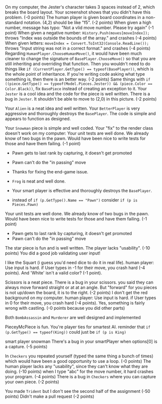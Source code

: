 On my computer, the Jester's character takes 3 spaces instead of 2, which breaks the board layout. Your screenshot shows that you didn't have this problem. (-0 points)
The human player is given board coordinates in a non-standard notation. (4,2) should be like "f5". (-2 points)
When given a high number, message has typo: "Not a vlid move number. Please try again" (-1 point)
When given a negative number: `History.Push(moves[moveIndex]);` throws "Index was outside the bounds of the array." and crashes (-4 points)
When given letters: `moveIndex = Convert.ToInt32(Console.ReadLine());` throws "Input string was not in a correct format." and crashes (-4 points)
Regarding `HumanPlayer.ChooseHumanMove()`, it would have been much cleaner to change the signature of `BasePlayer.ChooseMove()` so that you are still inheriting and overriding that function. Then you wouldn't need to do things like `if (CurrentPlayer.GetType() == typeof(BasePlayer))`, which is the whole point of inheritance. If you're writing code asking what type something is, then there is an better way. (-2 points)
Same things with `if ((piece.GetType() == typeof(Model.Pieces.Jester)) && (piece.Color == Color.Black))`, fix `BasePiece` instead of creating an exception to it.
Your `Jester` is a cool idea and the code for the piece is well written. There is a bug in `Jester`. It shouldn't be able to move to (2,0) in this picture. (-2 points)

Your `Alien` is a neat idea and well written.
Your `BetterPlayer` is very aggressive and thoroughly destroys the `BasePlayer`. The code is simple and appears to function as designed.

Your `Snowman` piece is simple and well coded.
Your "fix" to the render class doesn't work on my computer:
Your unit tests are well done. We already know of two bugs in the pawn. Would have been nice to write tests for those and have them failing. (-1 point)
* Pawn gets to last rank by capturing, it doesn't get promoted
* Pawn can't do the "in passing" move

* Thanks for fixing the end-game issue.
* `Frog` is neat and well done.
* Your smart player is effective and thoroughly destroys the `BasePlayer`.
* instead of `if (p.GetType().Name == "Pawn")` consider `if (p is Pieces.Pawn)`

Your unit tests are well done. We already know of two bugs in the pawn. Would have been nice to write tests for those and have them failing. (-1 point)
* Pawn gets to last rank by capturing, it doesn't get promoted
* Pawn can't do the "in passing" move

The star piece is fun and is well written.
The player lacks "usability". (-10 points)
You did a good job validating user input!

I like the Squart (i guess you'd need dice to do it in real life).
human player: Use input is hard. if User types in -1 for their move, you crash hard (-4 points). And 'White' isn't a valid color? (-1 point).

Scissors is a neat piece. There is a bug in your scissors. you said they can always move forward straight or at at an angle. But "forward" for you pieces is not up/down the board, it is to the right. (-2 points)
I don't get the red background on my computer.
human player: Use input is hard. if User types in 0 for their move, you crash hard (-4 points).
Yes, something is fairly wrong with castling. (-0 points because you did other parts)

Both `BombAssassin` and `Murderer` are well designed and implemented

PieceyMcPiece is fun. You're player ties for smartest AI.
reminder that `if (p.GetType() == typeof(King))` could just be `if (p is King)`

smart player
snowman
There's a bug in your smartPlayer when options[0] is a capture. (-5 points)

In `Checkers` you repeated yourself (typed the same thing a bunch of times) which would have been a good opportunity to use a loop. (-0 points)
The human player lacks any "usability", since they can't know what they are doing. (-10 points)
when I type "abc" for the move number, it hard crashes your program. (-4 points)
There is a bug in `Checkers` where you can capture your own piece. (-2 points)

You made `Trident` but I don't see the second half of the assignment (-50 points)
Didn't make a pull request (-2 points)

